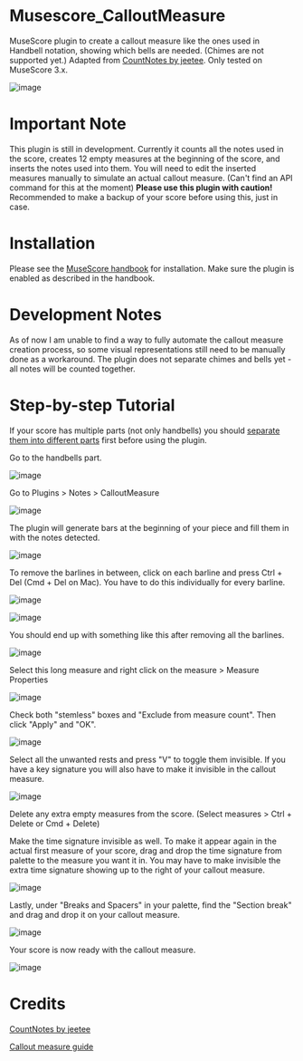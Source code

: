 # Musescore_CalloutMeasure
MuseScore plugin to create a callout measure like the ones used in Handbell notation, showing which bells are needed. (Chimes are not supported yet.) Adapted from [CountNotes by jeetee](https://github.com/jeetee/MuseScore_CountNotes). Only tested on MuseScore 3.x. 

![image](https://user-images.githubusercontent.com/14922694/150149682-0a8e9690-51f7-471c-98ac-86b781700f45.png)

# Important Note
This plugin is still in development. Currently it counts all the notes used in the score, creates 12 empty measures at the beginning of the score, and inserts the notes used into them. You will need to edit the inserted measures manually to simulate an actual callout measure. (Can't find an API command for this at the moment)
**Please use this plugin with caution!** Recommended to make a backup of your score before using this, just in case. 

# Installation
Please see the [MuseScore handbook](https://musescore.org/en/handbook/3/plugins#installation) for installation. Make sure the plugin is enabled as described in the handbook. 

# Development Notes
As of now I am unable to find a way to fully automate the callout measure creation process, so some visual representations still need to be manually done as a workaround. 
The plugin does not separate chimes and bells yet - all notes will be counted together. 

# Step-by-step Tutorial
If your score has multiple parts (not only handbells) you should [separate them into different parts](https://musescore.org/en/handbook/3/parts) first before using the plugin. 

Go to the handbells part. 

![image](https://user-images.githubusercontent.com/14922694/150149420-e5bb5c84-9e2d-4a30-87c0-a7c462148c95.png)

Go to Plugins > Notes > CalloutMeasure

![image](https://user-images.githubusercontent.com/14922694/150150054-7c4dee88-aebe-45bc-9859-f98edbe3ca48.png)

The plugin will generate bars at the beginning of your piece and fill them in with the notes detected. 

![image](https://user-images.githubusercontent.com/14922694/150150550-fe2dbdbe-64e1-4733-8616-7cb4cb6bb5e4.png)

To remove the barlines in between, click on each barline and press Ctrl + Del (Cmd + Del on Mac). You have to do this individually for every barline. 

![image](https://user-images.githubusercontent.com/14922694/150150714-d7d24cc4-e90a-437a-9662-363866fab740.png)

![image](https://user-images.githubusercontent.com/14922694/150151117-863dc090-d090-44e9-9f3f-5a2ee95807dc.png)

You should end up with something like this after removing all the barlines. 

![image](https://user-images.githubusercontent.com/14922694/150151242-c2f8bd15-4d2f-41e2-b16f-8d90038b045a.png)

Select this long measure and right click on the measure > Measure Properties

![image](https://user-images.githubusercontent.com/14922694/150151400-b2efe7dd-f2fc-4e39-b8b0-868849c902e9.png)

Check both "stemless" boxes and "Exclude from measure count". Then click "Apply" and "OK". 

![image](https://user-images.githubusercontent.com/14922694/150151596-1cbbabc6-debd-4890-a648-77151eb5c127.png)

Select all the unwanted rests and press "V" to toggle them invisible. If you have a key signature you will also have to make it invisible in the callout measure. 

![image](https://user-images.githubusercontent.com/14922694/150151871-d19bfd93-cc27-46ab-9db7-f81f35744e53.png)

Delete any extra empty measures from the score. (Select measures > Ctrl + Delete or Cmd + Delete)

Make the time signature invisible as well. To make it appear again in the actual first measure of your score, drag and drop the time signature from palette to the measure you want it in. You may have to make invisible the extra time signature showing up to the right of your callout measure. 

![image](https://user-images.githubusercontent.com/14922694/150152472-de02e9e5-dead-45d5-849e-0e770cedc308.png)

Lastly, under "Breaks and Spacers" in your palette, find the "Section break" and drag and drop it on your callout measure. 

![image](https://user-images.githubusercontent.com/14922694/150152949-d8d28c96-efab-4697-b7de-5afa9108c2e9.png)

Your score is now ready with the callout measure. 

![image](https://user-images.githubusercontent.com/14922694/150153235-1e06ca5f-918f-4641-9c7a-64546557d0b6.png)

# Credits
[CountNotes by jeetee](https://github.com/jeetee/MuseScore_CountNotes)

[Callout measure guide](https://tommcarr.medium.com/using-musescore-for-handbell-music-c615ce993b2d)
